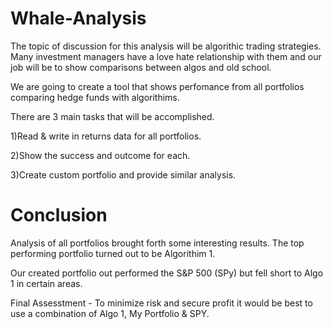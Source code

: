 # Whale-Analysis
The topic of discussion for this analysis will be algorithic trading strategies. Many investment managers have a love hate relationship with them and our job will be to show comparisons between algos and old school.

We are going to create a tool that shows perfomance from all portfolios comparing hedge funds with algorithims.  

There are 3 main tasks that will be accomplished.

1)Read & write in returns data for all portfolios. 

2)Show the success and outcome for each.

3)Create custom portfolio and provide similar analysis.

# Conclusion
Analysis of all portfolios brought forth some interesting results.  The top performing portfolio turned out to be Algorithim 1.

Our created portfolio out performed the S&P 500 (SPy) but fell short to Algo 1 in certain areas.

Final Assesstment - To minimize risk and secure profit it would be best to use a combination of Algo 1, My Portfolio & SPY.

